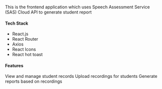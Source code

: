 This is the frontend application which uses Speech Assessment Service (SAS) Cloud API to generate student report

#### Tech Stack
- React.js
- React Router
- Axios
- React Icons
- React hot toast

#### Features
View and manage student records
Upload recordings for students
Generate reports based on recordings
